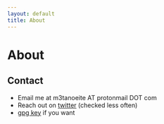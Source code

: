 ```yaml
---
layout: default
title: About
---
```

# About

## Contact 

- Email me at m3tanoeite AT protonmail DOT com
- Reach out on [twitter](https://twitter.com/codyilardo) (checked less often)
- [gpg key](https://codyilardo.com/gpg.html) if you want

